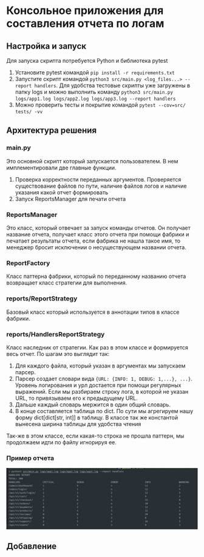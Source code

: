 # Консольное приложения для составления отчета по логам

## Настройка и запуск

Для запуска скрипта потребуется Python и библиотека pytest

1) Установите pytest командой `pip install -r requirements.txt`
2) Запустите скрипт командой `python3 src/main.py <log_files...> --report handlers`. Для удобства тестовые скрипты
   уже загружены в папку logs и можно выполнить команду
   `python3 src/main.py logs/app1.log logs/app2.log logs/app3.log --report handlers`
3) Можно проверить тесты и покрытие командой `pytest --cov=src/ tests/ -vv`

## Архитектура решения

### main.py

Это основной скрипт который запускается пользователем. В нем имплементировали две главные функции.

1) Проверка корректности переданных аргументов. Проверяется существование файлов по пути, наличие файлов логов и наличие
   указания какой отчет формировать
2) Запуск ReportsManager для печати отчета

### ReportsManager

Это класс, который отвечает за запуск команды отчетов. Он получает название отчета, получает класс этого отчета при
помощи фабрики и печатает результаты отчета, если фабрика не нашла такое имя, то менеджер бросит исключении о
несуществующем названии отчета.

### ReportFactory

Класс паттерна фабрики, который по переданному названию отчета возвращает класс стратегии для выполнения.

### reports/ReportStrategy

Базовый класс который используется в аннотации типов в классе фабрики.

### reports/HandlersReportStrategy

Класс наследник от стратегии. Как раз в этом классе и формируется весь отчет. По шагам это выглядит так:

1) Для каждого файла, который указан в аргументах мы запускаем парсер.
2) Парсер создает словари вида `{URL: {INFO: 1, DEBUG: 1,...}, ...}`. Уровень логирования и урл достается при помощи
   регулярных выражений. Если мы разбираем строку лога, в которой не указан URL, то привязываем его к предыдущему URL.
3) Дальше каждый словарь мержится в один общий словарь.
4) В конце составляется таблица по dict. По сути мы агрегируем нашу форму dict[dict[str, int]] в таблицу. В классе так
   же константой вынесена ширина таблицы для удобства чтения

Так-же в этом классе, если какая-то строка не прошла паттерн, мы продолжаем идти по файлу игнорируя ее.

### Пример отчета

![main_example.jpg](img/main_example_11zon.jpg)
## Добавление 